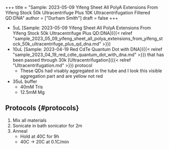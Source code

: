 +++
title = "Sample: 2023-05-09 Yifeng Sheet All PolyA Extensions From Yifeng Stock 50k Ultracentrifuge Plus 10K Ultracentrifugation Filtered QD:DNA"
author = ["Durham Smith"]
draft = false
+++

-   5uL [Sample: 2023-05-09 Yifeng Sheet All PolyA Extensions From Yifeng Stock 50k Ultracentrifuge Plus QD:DNA]({{< relref "sample_2023_05_09_yifeng_sheet_all_polya_extensions_from_yifeng_stock_50k_ultracentrifuge_plus_qd_dna.md" >}})
-   10uL [Sample: 2023-04-19 Red CdTe Quantum Dot with DNA]({{< relref "sample_2023_04_19_red_cdte_quantum_dot_with_dna.md" >}}) that has been passed through 30k [Ultracentrifugation]({{< relref "Ultracentrifugation.md" >}}) protocol
    -   These QDs had visably aggregated in the tube and I look this visible aggregation part and are yellow not red
-   35uL buffer
    -   40mM Tris
    -   12.5mM Mg


## Protocols {#protocols}

1.  Mix all materials
2.  Sonicate in bath sonicator for 2m
3.  Anneal
    -   Hold at 40C for 9h
    -   40C &rarr; 20C at 0.1C/min
